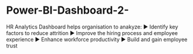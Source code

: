 # Power-BI-Dashboard-2-
HR Analytics Dashboard helps organisation to anakyze:
▶ Identify key factors to reduce attrition 
▶ Improve the hiring process and employee experience 
▶ Enhance workforce productivity 
▶ Build and gain employee trust
